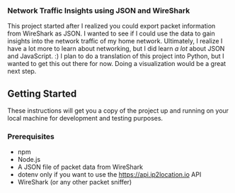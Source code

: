 ### Network Traffic Insights using JSON and WireShark

This project started after I realized you could export packet information from WireShark as JSON.
I wanted to see if I could use the data to gain insights into the network traffic of my home network.
Ultimately, I realize I have a lot more to learn about networking, but I did learn *a lot* about JSON and JavaScript. :)
I plan to do a translation of this project into Python, but I wanted to get this out there for now. Doing a visualization
would be a great next step.

## Getting Started

These instructions will get you a copy of the project up and running on your local machine for development and testing purposes.

### Prerequisites

-   npm
-   Node.js
-   A JSON file of packet data from WireShark
-   dotenv only if you want to use the https://api.ip2location.io API
-   WireShark (or any other packet sniffer)
